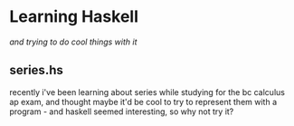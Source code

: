 # Learning Haskell
*and trying to do cool things with it*

## series.hs

recently i've been learning about series while studying for the bc calculus ap exam, and thought maybe it'd be cool to try to represent them with a program - and haskell seemed interesting, so why not try it?

